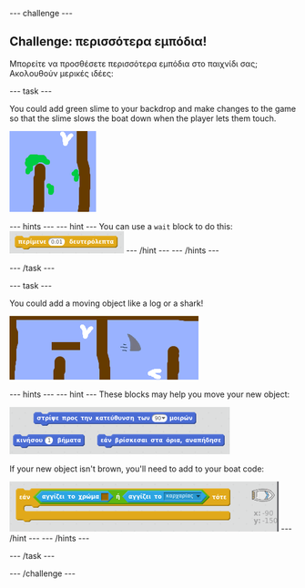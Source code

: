 \--- challenge \---

## Challenge: περισσότερα εμπόδια!

Μπορείτε να προσθέσετε περισσότερα εμπόδια στο παιχνίδι σας; Ακολουθούν μερικές ιδέες:

\--- task \---

You could add green slime to your backdrop and make changes to the game so that the slime slows the boat down when the player lets them touch.

![στιγμιότυπο οθόνης](images/boat-algae.png)

\--- hints \--- \--- hint \--- You can use a `wait` block to do this: ![screenshot](images/boat-slime-blocks.png) \--- /hint \--- \--- /hints \---

\--- /task \---

\--- task \---

You could add a moving object like a log or a shark!

![screenshot](images/boat-obstacles.png)

\--- hints \--- \--- hint \--- These blocks may help you move your new object:

![screenshot](images/boat-moving-blocks.png)

If your new object isn't brown, you'll need to add to your boat code:

![screenshot](images/boat-moving-blocks2.png) \--- /hint \--- \--- /hints \---

\--- /task \---

\--- /challenge \---